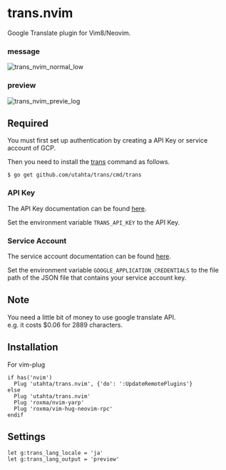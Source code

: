 # trans.nvim

Google Translate plugin for Vim8/Neovim.

### message
![trans_nvim_normal_low](https://user-images.githubusercontent.com/97572/35632085-05f00030-06e9-11e8-92a5-98252d71ce1a.gif)

### preview
![trans_nvim_previe_log](https://user-images.githubusercontent.com/97572/35763640-f51224d4-08f3-11e8-8d13-0510d13d240d.gif)

## Required

You must first set up authentication by creating a API Key or service account of GCP.

Then you need to install the [trans](https://github.com/utahta/trans) command as follows.

```
$ go get github.com/utahta/trans/cmd/trans
```

### API Key

The API Key documentation can be found [here](https://cloud.google.com/translate/docs/auth#using_an_api_key).

Set the environment variable `TRANS_API_KEY` to the API Key.

### Service Account

The service account documentation can be found [here](https://cloud.google.com/iam/docs/creating-managing-service-accounts).

Set the environment variable `GOOGLE_APPLICATION_CREDENTIALS` to the file path of the JSON file that contains your service account key.

## Note

You need a little bit of money to use google translate API.  
e.g. it costs $0.06 for 2889 characters.

## Installation

For vim-plug
```viml
if has('nvim')
  Plug 'utahta/trans.nvim', {'do': ':UpdateRemotePlugins'}
else
  Plug 'utahta/trans.nvim'
  Plug 'roxma/nvim-yarp'
  Plug 'roxma/vim-hug-neovim-rpc'
endif
```

## Settings

```viml
let g:trans_lang_locale = 'ja'
let g:trans_lang_output = 'preview'
```

